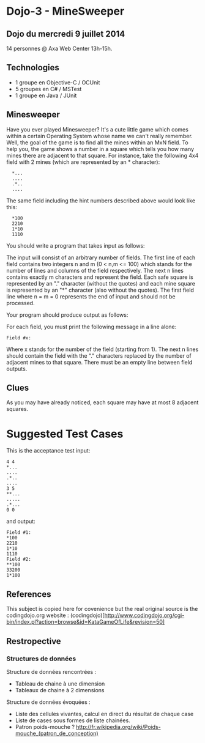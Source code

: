 # Dojo-3 - MineSweeper

## Dojo du mercredi 9 juillet 2014

14 personnes @ Axa Web Center 13h-15h.

## Technologies
* 1 groupe en Objective-C / OCUnit
* 5 groupes en C# / MSTest
* 1 groupe en Java / JUnit

## Minesweeper

Have you ever played Minesweeper? It's a cute little game which comes within a certain Operating System whose name we can't really remember. Well, the goal of the game is to find all the mines within an MxN field. To help you, the game shows a number in a square which tells you how many mines there are adjacent to that square. For instance, take the following 4x4 field with 2 mines (which are represented by an * character):

```
  *...
  ....
  .*..
  ....
```

The same field including the hint numbers described above would look like this:

```
  *100
  2210
  1*10
  1110
```
You should write a program that takes input as follows:

  The input will consist of an arbitrary number of fields. The first line of each field contains two integers n and m (0 < n,m <= 100) which stands for the number of lines and columns of the field respectively. The next n lines contains exactly m characters and represent the field. Each safe square is represented by an "." character (without the quotes) and each mine square is represented by an "*" character (also without the quotes). The first field line where n = m = 0 represents the end of input and should not be processed.

Your program should produce output as follows:

For each field, you must print the following message in a line alone:

`Field #x:`

Where x stands for the number of the field (starting from 1). The next n lines should contain the field with the "." characters replaced by the number of adjacent mines to that square. There must be an empty line between field outputs.

## Clues

As you may have already noticed, each square may have at most 8 adjacent squares.

# Suggested Test Cases

This is the acceptance test input:
```
4 4
*...
....
.*..
....
3 5
**...
.....
.*...
0 0
```
and output:
```
Field #1:
*100
2210
1*10
1110
Field #2:
**100
33200
1*100
```

## References
This subject is copied here for covenience but the real original source is the codingdojo.org website : (codingdojo)[http://www.codingdojo.org/cgi-bin/index.pl?action=browse&id=KataGameOfLife&revision=50]


## Restropective

### Structures de données
Structure de données rencontrées :

* Tableau de chaine à une dimension
* Tableaux de chaine à 2 dimensions

Structure de données évoquées :
* Liste des cellules vivantes, calcul en direct du résultat de chaque case
* Liste de cases sous formes de liste chainées.
* Patron poids-mouche ? http://fr.wikipedia.org/wiki/Poids-mouche_(patron_de_conception)



